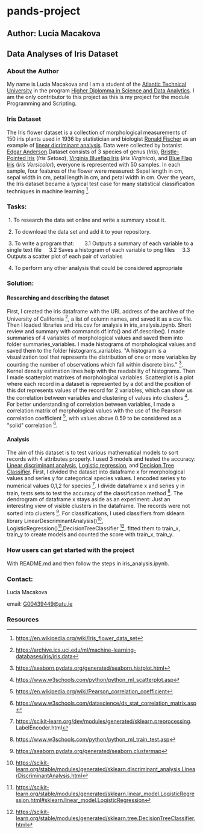 # pands-project
## Author: Lucia Macakova
## Data Analyses of Iris Dataset
### About the Author
My name is Lucia Macakova and I am a student of the [Atlantic Technical University](https://www.atu.ie/) in the program [Higher Diplomma in Science and Data Analytics](https://www.gmit.ie/higher-diploma-in-science-in-computing-in-data-analytics). I am the only contributor to this project as this is my project for the module Programming and Scripting.

### Iris Dataset
The Iris flower dataset is a collection of morphological measurements of 150 iris plants used in 1936 by statistician and biologist [Ronald Fischer](https://en.wikipedia.org/wiki/Ronald_Fisher) as an example of [linear dicriminant analysis](https://en.wikipedia.org/wiki/Linear_discriminant_analysis). Data were collected by botanist [Edgar Anderson](https://en.wikipedia.org/wiki/Edgar_Anderson).Dataset consists of 3 species of genus (*Iris*), [Bristle-Pointed Iris](https://en.wikipedia.org/wiki/Iris_setosa#:~:text=Iris%20setosa%2C%20the%20bristle%2Dpointed,Limniris%20and%20the%20series%20Tripetalae.) (*Iris Setosa*), [Virginia Blueflag Iris](https://en.wikipedia.org/wiki/Iris_virginica) (*Iris Virginica*), and [Blue Flag Iris](https://en.wikipedia.org/wiki/Iris_versicolor) (*Iris Versicolor*), everyone is represented with 50 samples. In each sample, four features of the flower were measured: Sepal length in cm, sepal width in cm, petal length in cm, and petal width in cm. Over the years, the Iris dataset became a typical test case for many statistical classification techniques in machine learning [^1].

### Tasks:

 1. To research the data set online and write a summary about it.

 2. To download the data set and add it to your repository. 

 3. To write a program that: 
 
        3.1 Outputs a summary of each variable to a single text file
        3.2 Saves a histogram of each variable to png files
        3.3 Outputs a scatter plot of each pair of variables

 4. To perform any other analysis that could be considered appropriate

### Solution:

#### Researching and describing the dataset
First, I created the iris dataframe with the URL address of the archive of the University of California [^2], a list of column names, and saved it as a csv file. Then I loaded libraries and iris.csv for analysis in iris_analysis.ipynb. Short review and summary with commands df.info() and df.describe(). 
I made summaries of 4 variables of morphological values and saved them into folder summaries_variables. I made histograms of morphological values and saved them to the folder histograms_variables. "A histogram is a visualization tool that represents the distribution of one or more variables by counting the number of observations which fall within discrete bins." [^3]. Kernel density estimation lines help with the readability of histograms. 
Then I made scatterplot matrixes of morphological variables. Scatterplot is a plot where each record in a dataset is represented by a dot and the position of this dot represents values of the record for 2 variables, which can show us the correlation between variables and clustering of values into clusters [^4].
For better understanding of correlation between variables, I made a correlation matrix of morphological values with the use of the Pearson correlation coefficient [^5], with values above 0.59 to be considered as a "solid" correlation [^6].

#### Analysis
The aim of this dataset is to test various mathematical models to sort records with 4 attributes properly. I used 3 models and tested the accuracy: [Linear discriminant analysis](https://www.youtube.com/watch?v=azXCzI57Yfc), [Logistic regression](https://www.youtube.com/watch?v=yIYKR4sgzI8), and [Decision Tree Classifier](https://www.youtube.com/watch?v=_L39rN6gz7Y).
First, I divided the dataset into dataframe x for morphological values and series y for categorical species values. I encoded series y to numerical values 0,1,2 for species [^7]. I divide dataframe x and series y in train, tests sets to test the accuracy of the classification method [^8].
The dendrogram of dataframe x stays aside as an experiment: Just an interesting view of visible clusters in the dataframe. The records were not sorted into clusters [^9].
For classifications, I used classifiers from sklearn library LinearDescriminantAnalysis()[^10], LogisticRegression()[^11],DecisionTreeClassifier [^12], fitted them to train_x, train_y to create models and counted the score with train_x, train_y.

### How users can get started with the project
With README.md and then follow the steps in iris_analysis.ipynb.

### Contact:
Lucia Macakova

email: G00439449@atu.ie

### Resources
[^1]: https://en.wikipedia.org/wiki/Iris_flower_data_set
[^2]: https://archive.ics.uci.edu/ml/machine-learning-databases/iris/iris.data
[^3]: https://seaborn.pydata.org/generated/seaborn.histplot.html
[^4]: https://www.w3schools.com/python/python_ml_scatterplot.asp
[^5]: https://en.wikipedia.org/wiki/Pearson_correlation_coefficient
[^6]: https://www.w3schools.com/datascience/ds_stat_correlation_matrix.asp
[^7]: https://scikit-learn.org/dev/modules/generated/sklearn.preprocessing. LabelEncoder.html
[^8]: https://www.w3schools.com/python/python_ml_train_test.asp
[^9]: https://seaborn.pydata.org/generated/seaborn.clustermap
[^10]:https://scikit-learn.org/stable/modules/generated/sklearn.discriminant_analysis.LinearDiscriminantAnalysis.html
[^11]:https://scikit-learn.org/stable/modules/generated/sklearn.linear_model.LogisticRegression.html#sklearn.linear_model.LogisticRegression
[^12]:https://scikit-learn.org/stable/modules/generated/sklearn.tree.DecisionTreeClassifier.html





